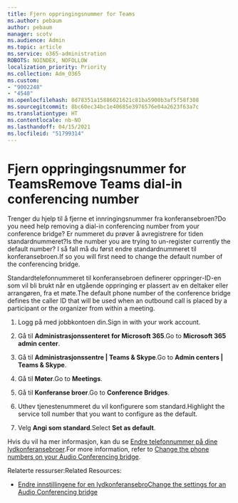 ```yaml
---
title: Fjern oppringingsnummer for Teams
ms.author: pebaum
author: pebaum
manager: scotv
ms.audience: Admin
ms.topic: article
ms.service: o365-administration
ROBOTS: NOINDEX, NOFOLLOW
localization_priority: Priority
ms.collection: Adm_O365
ms.custom:
- "9002248"
- "4540"
ms.openlocfilehash: 8d78351a15886021621c81ba5900b3af5f58f308
ms.sourcegitcommit: 8bc60ec34bc1e40685e3976576e04a2623f63a7c
ms.translationtype: HT
ms.contentlocale: nb-NO
ms.lasthandoff: 04/15/2021
ms.locfileid: "51799314"
---
```

# <a name="remove-teams-dial-in-conferencing-number"></a><span data-ttu-id="bf273-102">Fjern oppringingsnummer for Teams</span><span class="sxs-lookup"><span data-stu-id="bf273-102">Remove Teams dial-in conferencing number</span></span>

<span data-ttu-id="bf273-103">Trenger du hjelp til å fjerne et innringingsnummer fra konferansebroen?</span><span class="sxs-lookup"><span data-stu-id="bf273-103">Do you need help removing a dial-in conferencing number from your conference bridge?</span></span> <span data-ttu-id="bf273-104">Er nummeret du prøver å avregistrere for tiden standardnummeret?</span><span class="sxs-lookup"><span data-stu-id="bf273-104">Is the number you are trying to un-register currently the default number?</span></span> <span data-ttu-id="bf273-105">I så fall må du først endre standardnummeret til konferansebroen.</span><span class="sxs-lookup"><span data-stu-id="bf273-105">If so you will first need to change the default number of the conferencing bridge.</span></span>

<span data-ttu-id="bf273-106">Standardtelefonnummeret til konferansebroen definerer oppringer-ID-en som vil bli brukt når en utgående oppringing er plassert av en deltaker eller arrangøren, fra et møte.</span><span class="sxs-lookup"><span data-stu-id="bf273-106">The default phone number of the conference bridge defines the caller ID that will be used when an outbound call is placed by a participant or the organizer from within a meeting.</span></span>

1. <span data-ttu-id="bf273-107">Logg på med jobbkontoen din.</span><span class="sxs-lookup"><span data-stu-id="bf273-107">Sign in with your work account.</span></span>

2. <span data-ttu-id="bf273-108">Gå til **Administrasjonssenteret for Microsoft 365**.</span><span class="sxs-lookup"><span data-stu-id="bf273-108">Go to **Microsoft 365 admin center**.</span></span>

3. <span data-ttu-id="bf273-109">Gå til **Administrasjonssentre | Teams & Skype**.</span><span class="sxs-lookup"><span data-stu-id="bf273-109">Go to **Admin centers | Teams & Skype**.</span></span>

4. <span data-ttu-id="bf273-110">Gå til **Møter**.</span><span class="sxs-lookup"><span data-stu-id="bf273-110">Go to **Meetings**.</span></span>

5. <span data-ttu-id="bf273-111">Gå til **Konferanse broer**.</span><span class="sxs-lookup"><span data-stu-id="bf273-111">Go to **Conference Bridges**.</span></span>

6. <span data-ttu-id="bf273-112">Uthev tjenestenummeret du vil konfigurere som standard.</span><span class="sxs-lookup"><span data-stu-id="bf273-112">Highlight the service toll number that you want to configure as the default.</span></span>

7. <span data-ttu-id="bf273-113">Velg **Angi som standard**.</span><span class="sxs-lookup"><span data-stu-id="bf273-113">Select **Set as default**.</span></span>

<span data-ttu-id="bf273-114">Hvis du vil ha mer informasjon, kan du se [Endre telefonnummer på dine lydkonferansebroer](https://docs.microsoft.com/microsoftteams/change-the-phone-numbers-on-your-audio-conferencing-bridge).</span><span class="sxs-lookup"><span data-stu-id="bf273-114">For more information, refer to [Change the phone numbers on your Audio Conferencing bridge](https://docs.microsoft.com/microsoftteams/change-the-phone-numbers-on-your-audio-conferencing-bridge).</span></span>

<span data-ttu-id="bf273-115">Relaterte ressurser:</span><span class="sxs-lookup"><span data-stu-id="bf273-115">Related Resources:</span></span>

- [<span data-ttu-id="bf273-116">Endre innstillingene for en lydkonferansebro</span><span class="sxs-lookup"><span data-stu-id="bf273-116">Change the settings for an Audio Conferencing bridge</span></span>](https://docs.microsoft.com/microsoftteams/change-the-settings-for-an-audio-conferencing-bridge)
